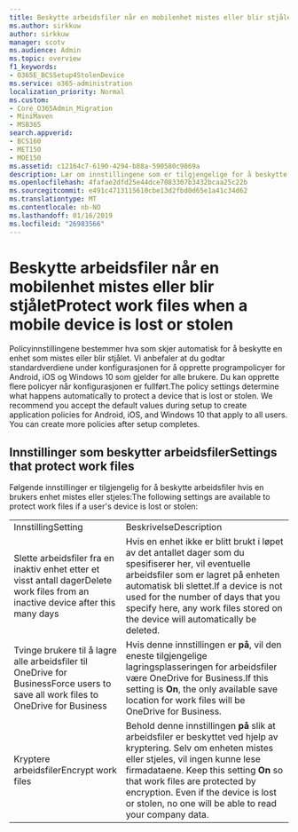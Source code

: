 ```yaml
---
title: Beskytte arbeidsfiler når en mobilenhet mistes eller blir stjålet
ms.author: sirkkuw
author: sirkkuw
manager: scotv
ms.audience: Admin
ms.topic: overview
f1_keywords:
- O365E_BCSSetup4StolenDevice
ms.service: o365-administration
localization_priority: Normal
ms.custom:
- Core_O365Admin_Migration
- MiniMaven
- MSB365
search.appverid:
- BCS160
- MET150
- MOE150
ms.assetid: c12164c7-6190-4294-b88a-590580c9869a
description: Lær om innstillingene som er tilgjengelige for å beskytte filene arbeid hvis en bruker enheten mistes eller stjeles.
ms.openlocfilehash: 4fafae2dfd25e44dce7083307b3432bcaa25c22b
ms.sourcegitcommit: e491c4713115610cbe13d2fbd0d65e1a41c34d62
ms.translationtype: MT
ms.contentlocale: nb-NO
ms.lasthandoff: 01/16/2019
ms.locfileid: "26983566"
---
```

# <a name="protect-work-files-when-a-mobile-device-is-lost-or-stolen"></a><span data-ttu-id="1a9cc-103">Beskytte arbeidsfiler når en mobilenhet mistes eller blir stjålet</span><span class="sxs-lookup"><span data-stu-id="1a9cc-103">Protect work files when a mobile device is lost or stolen</span></span>

<span data-ttu-id="1a9cc-p101">Policyinnstillingene bestemmer hva som skjer automatisk for å beskytte en enhet som mistes eller blir stjålet. Vi anbefaler at du godtar standardverdiene under konfigurasjonen for å opprette programpolicyer for Android, iOS og Windows 10 som gjelder for alle brukere. Du kan opprette flere policyer når konfigurasjonen er fullført.</span><span class="sxs-lookup"><span data-stu-id="1a9cc-p101">The policy settings determine what happens automatically to protect a device that is lost or stolen. We recommend you accept the default values during setup to create application policies for Android, iOS, and Windows 10 that apply to all users. You can create more policies after setup completes.</span></span>
  
## <a name="settings-that-protect-work-files"></a><span data-ttu-id="1a9cc-107">Innstillinger som beskytter arbeidsfiler</span><span class="sxs-lookup"><span data-stu-id="1a9cc-107">Settings that protect work files</span></span>

<span data-ttu-id="1a9cc-108">Følgende innstillinger er tilgjengelig for å beskytte arbeidsfiler hvis en brukers enhet mistes eller stjeles:</span><span class="sxs-lookup"><span data-stu-id="1a9cc-108">The following settings are available to protect work files if a user's device is lost or stolen:</span></span>
  
|||
|:-----|:-----|
|<span data-ttu-id="1a9cc-109">Innstilling</span><span class="sxs-lookup"><span data-stu-id="1a9cc-109">Setting</span></span>  <br/> |<span data-ttu-id="1a9cc-110">Beskrivelse</span><span class="sxs-lookup"><span data-stu-id="1a9cc-110">Description</span></span>  <br/> |
|<span data-ttu-id="1a9cc-111">Slette arbeidsfiler fra en inaktiv enhet etter et visst antall dager</span><span class="sxs-lookup"><span data-stu-id="1a9cc-111">Delete work files from an inactive device after this many days</span></span>  <br/> |<span data-ttu-id="1a9cc-112">Hvis en enhet ikke er blitt brukt i løpet av det antallet dager som du spesifiserer her, vil eventuelle arbeidsfiler som er lagret på enheten automatisk bli slettet.</span><span class="sxs-lookup"><span data-stu-id="1a9cc-112">If a device is not used for the number of days that you specify here, any work files stored on the device will automatically be deleted.</span></span>  <br/> |
|<span data-ttu-id="1a9cc-113">Tvinge brukere til å lagre alle arbeidsfiler til OneDrive for Business</span><span class="sxs-lookup"><span data-stu-id="1a9cc-113">Force users to save all work files to OneDrive for Business</span></span>  <br/> |<span data-ttu-id="1a9cc-114">Hvis denne innstillingen er **på**, vil den eneste tilgjengelige lagringsplasseringen for arbeidsfiler være OneDrive for Business.</span><span class="sxs-lookup"><span data-stu-id="1a9cc-114">If this setting is **On**, the only available save location for work files will be OneDrive for Business.</span></span>  <br/> |
|<span data-ttu-id="1a9cc-115">Kryptere arbeidsfiler</span><span class="sxs-lookup"><span data-stu-id="1a9cc-115">Encrypt work files</span></span>  <br/> |<span data-ttu-id="1a9cc-p102">Behold denne innstillingen **på** slik at arbeidsfiler er beskyttet ved hjelp av kryptering. Selv om enheten mistes eller stjeles, vil ingen kunne lese firmadataene.  </span><span class="sxs-lookup"><span data-stu-id="1a9cc-p102">Keep this setting **On** so that work files are protected by encryption. Even if the device is lost or stolen, no one will be able to read your company data.  </span></span><br/> |
   

